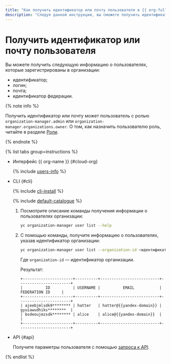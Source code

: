 ```yaml
---
title: "Как получить идентификатор или почту пользователя в {{ org-full-name }}"
description: "Следуя данной инструкции, вы сможете получить идентификатор или почту пользователя." 
---
```


# Получить идентификатор или почту пользователя

Вы можете получить следующую информацию о пользователях, которые зарегистрированы в организации:
* идентификатор;
* логин;
* почта;
* идентификатор федерации.

{% note info %}

Получить идентификатор или почту может пользователь с ролью `organization-manager.admin` или `organization-manager.organizations.owner`. О том, как назначить пользователю роль, читайте в разделе [Роли](../security/index.md#admin).

{% endnote %}

{% list tabs group=instructions %}

- Интерфейс {{ org-name }} {#cloud-org}

  {% include [users-info](../../_includes/users-info.md) %}

- CLI {#cli}

  {% include [cli-install](../../_includes/cli-install.md) %}

  {% include [default-catalogue](../../_includes/default-catalogue.md) %}

  1. Посмотрите описание команды получения информации о пользователях организации:

      ```bash
      yc organization-manager user list --help
      ```

  1. С помощью команды, получите информацию о пользователях, указав идентификатор организации:

      ```bash
      yc organization-manager user list --organization-id <идентификатор_организации>
      ```

      Где `organization-id` — идентификатор организации.

      Результат:

      ```text
      +----------------------+----------+--------------------------+-----------------------+
      |          ID          | USERNAME |          EMAIL           |     FEDERATION ID     |
      +----------------------+----------+--------------------------+-----------------------+
      | ajeebjmlsdk9******** | hatter   | hatter@{{yandex-domain}} | gyuiawudhiks********  |
      | bsdeoujmzsdk******** | alice    | alice@{{yandex-domain}}  |                       |
      +----------------------+----------+--------------------------+-----------------------+
      ```

- API {#api}

  Получите параметры пользователя с помощью [запроса к API](../api-ref/User/listMembers.md).

{% endlist %}